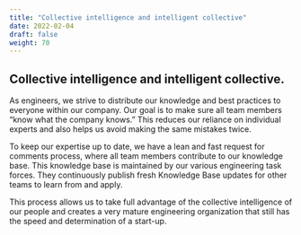 ```yaml
---
title: "Collective intelligence and intelligent collective"
date: 2022-02-04
draft: false
weight: 70
---
```


## Collective intelligence and intelligent collective.

As engineers, we strive to distribute our knowledge and best practices to everyone within our company. Our goal is to make sure all team members “know what the company knows.” This reduces our reliance on individual experts and also helps us avoid making the same mistakes twice.

To keep our expertise up to date, we have a lean and fast request for comments process, where all team members contribute to our knowledge base. This knowledge base is maintained by our various engineering task forces. They continuously publish fresh Knowledge Base updates for other teams to learn from and apply.

This process allows us to take full advantage of the collective intelligence of our people and creates a very mature engineering organization that still has the speed and determination of a start-up.
